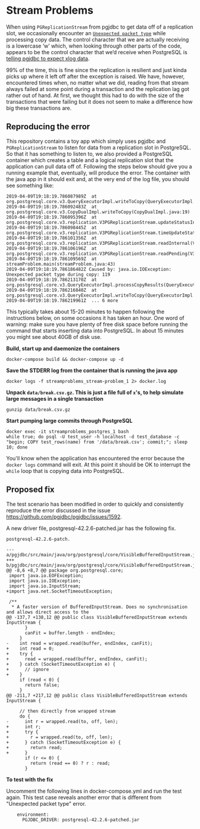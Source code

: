 # Stream Problems

When using `PGReplicationStream` from pgjdbc to get data off of a replication slot, we occasionally encounter an [`Unexpected packet type`](https://github.com/pgjdbc/pgjdbc/blob/REL42.2.5/pgjdbc/src/main/java/org/postgresql/core/v3/QueryExecutorImpl.java#L1236) while processing copy data. The control character that we are actually receiving is a lowercase ‘w’ which, when looking through other parts of the code, appears to be the control character that we’d receive when PostgreSQL is [telling pgjdbc to expect xlog data](https://github.com/pgjdbc/pgjdbc/blob/REL42.2.5/pgjdbc/src/main/java/org/postgresql/core/v3/replication/V3PGReplicationStream.java#L139).

99% of the time, this is fine since the replication is resilient and just kinda picks up where it left off after the exception is raised. We have, however, encountered times when, no matter what we did, reading from that stream always failed at some point during a transaction and the replication lag got rather out of hand. At first, we thought this had to do with the size of the transactions that were failing but it does not seem to make a difference how big these transactions are.

## Reproducing the error

This repository contains a toy app which simply uses pgjdbc and `PGReplicationStream` to listen for data from a replication slot in PostgreSQL. So that it has something to listen to, we also provided a PostgreSQL container which creates a table and a logical replication slot that the application can pull data off of. Following the steps below should give you a running example that, eventually, will produce the error. The container with the java app in it should exit and, at the very end of the log file, you should see something like:

```
2019-04-09T19:18:19.786087989Z  at org.postgresql.core.v3.QueryExecutorImpl.writeToCopy(QueryExecutorImpl.java:1000)
2019-04-09T19:18:19.786092483Z  at org.postgresql.core.v3.CopyDualImpl.writeToCopy(CopyDualImpl.java:19)
2019-04-09T19:18:19.786095396Z  at org.postgresql.core.v3.replication.V3PGReplicationStream.updateStatusInternal(V3PGReplicationStream.java:189)
2019-04-09T19:18:19.786098445Z  at org.postgresql.core.v3.replication.V3PGReplicationStream.timeUpdateStatus(V3PGReplicationStream.java:181)
2019-04-09T19:18:19.786101356Z  at org.postgresql.core.v3.replication.V3PGReplicationStream.readInternal(V3PGReplicationStream.java:121)
2019-04-09T19:18:19.786106196Z  at org.postgresql.core.v3.replication.V3PGReplicationStream.readPending(V3PGReplicationStream.java:78)
2019-04-09T19:18:19.786109569Z  at streamProblem.main(streamProblem.java:43)
2019-04-09T19:18:19.786186482Z Caused by: java.io.IOException: Unexpected packet type during copy: 119
2019-04-09T19:18:19.786213170Z  at org.postgresql.core.v3.QueryExecutorImpl.processCopyResults(QueryExecutorImpl.java:1236)
2019-04-09T19:18:19.786216840Z  at org.postgresql.core.v3.QueryExecutorImpl.writeToCopy(QueryExecutorImpl.java:998)
2019-04-09T19:18:19.786219961Z  ... 6 more
```

This typically takes about 15-20 minutes to happen following the instructions below, on some occasions it has taken an hour. One word of warning: make sure you have plenty of free disk space before running the command that starts inserting data into PostgreSQL. In about 15 minutes you might see about 40GB of disk use.

**Build, start up and daemonize the containers**

```
docker-compose build && docker-compose up -d
```

**Save the STDERR log from the container that is running the java app**

```
docker logs -f streamproblems_stream-problem_1 2> docker.log
```

**Unpack `data/break.csv.gz`. This is just a file full of `x`'s, to help simulate large messages in a single transaction**

```
gunzip data/break.csv.gz
```

**Start pumping large commits through PostgreSQL**

```
docker exec -it streamproblems_postgres_1 bash
while true; do psql -U test_user -h localhost -d test_database -c "begin; COPY test_rows(name) from '/data/break.csv'; commit;"; sleep 10; done
```

You'll know when the application has encountered the error because the `docker logs` command will exit. At this point it should be OK to interrupt the `while` loop that is copying data into PostgreSQL.

## Proposed fix

The test scenario has been modified in order to quickly and consistently reproduce the error discussed in the issue https://github.com/pgjdbc/pgjdbc/issues/1592.

A new driver file, postgresql-42.2.6-patched.jar has the following fix.
 
```
postgresql-42.2.6-patch.

--- a/pgjdbc/src/main/java/org/postgresql/core/VisibleBufferedInputStream.java
+++ b/pgjdbc/src/main/java/org/postgresql/core/VisibleBufferedInputStream.java
@@ -8,6 +8,7 @@ package org.postgresql.core;
 import java.io.EOFException;
 import java.io.IOException;
 import java.io.InputStream;
+import java.net.SocketTimeoutException;
 
 /**
  * A faster version of BufferedInputStream. Does no synchronisation and allows direct access to the
@@ -137,7 +138,12 @@ public class VisibleBufferedInputStream extends InputStream {
       }
       canFit = buffer.length - endIndex;
     }
-    int read = wrapped.read(buffer, endIndex, canFit);
+    int read = 0;
+    try {
+      read = wrapped.read(buffer, endIndex, canFit);
+    } catch (SocketTimeoutException e) {
+      // ignore
+    }
     if (read < 0) {
       return false;
     }
@@ -211,7 +217,12 @@ public class VisibleBufferedInputStream extends InputStream {
 
     // then directly from wrapped stream
     do {
-      int r = wrapped.read(to, off, len);
+      int r;
+      try {
+        r = wrapped.read(to, off, len);
+      } catch (SocketTimeoutException e) {
+        return read;
+      }
       if (r <= 0) {
         return (read == 0) ? r : read;
       }

```

**To test with the fix**

Uncomment the following lines in docker-compose.yml and run the test again. This test case reveals another error that is different from "Unexpected packet type" error.

```
    environment:
      PGJDBC_DRIVER: postgresql-42.2.6-patched.jar 
```
